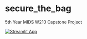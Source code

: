 # secure_the_bag

5th Year MIDS W210 Capstone Project

[![Streamlit App](https://static.streamlit.io/badges/streamlit_badge_black_white.svg)](https://share.streamlit.io/secure-the-bag-capstone/project/main/securethebag.py)
